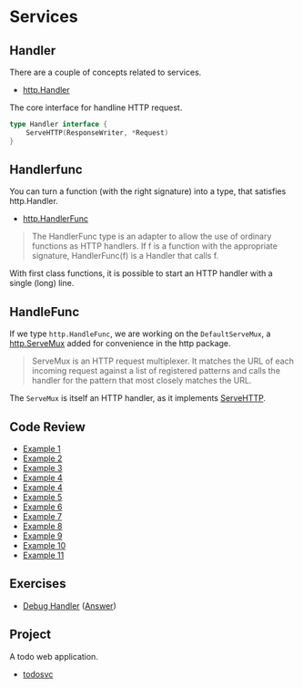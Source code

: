 # Services

## Handler

There are a couple of concepts related to services.

* [http.Handler](https://golang.org/pkg/net/http/#Handler)

The core interface for handline HTTP request.

```go
type Handler interface {
    ServeHTTP(ResponseWriter, *Request)
}
```

## Handlerfunc

You can turn a function (with the right signature) into a type, that satisfies
http.Handler.

* [http.HandlerFunc](https://golang.org/pkg/net/http/#HandlerFunc)

> The HandlerFunc type is an adapter to allow the use of ordinary functions as
> HTTP handlers. If f is a function with the appropriate signature,
> HandlerFunc(f) is a Handler that calls f.

With first class functions, it is possible to start an HTTP handler with a
single (long) line.

## HandleFunc

If we type `http.HandleFunc`, we are working on the `DefaultServeMux`, a
[http.ServeMux](https://golang.org/pkg/net/http/#ServeMux) added for convenience
in the http package.

> ServeMux is an HTTP request multiplexer. It matches the URL of each incoming
> request against a list of registered patterns and calls the handler for the
> pattern that most closely matches the URL.

The `ServeMux` is itself an HTTP handler, as it implements
[ServeHTTP](https://golang.org/pkg/net/http/#ServeMux.ServeHTTP).


## Code Review

* [Example 1](00-server/main.go)
* [Example 2](01-server-handlerfunc/main.go)
* [Example 3](02-server-handler/main.go)
* [Example 4](03-server-handle)
* [Example 4](04-server-handlefunc/main.go)
* [Example 5](05-two-handlers/main.go)
* [Example 6](06-handler-methods/main.go)
* [Example 7](07-methods/main.go)
* [Example 8](08-post/main.go)
* [Example 9](09-pattern/main.go)
* [Example 10](10-mux/main.go)
* [Example 11](11-gorilla-mux/main.go)

## Exercises

* [Debug Handler](template1/main.go) ([Answer](exercise1/main.go))

## Project

A todo web application.


* [todosvc](https://github.com/miku/todosvc)
